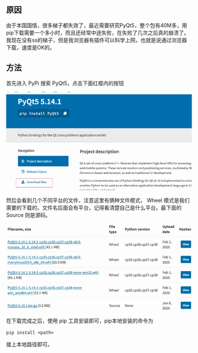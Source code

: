 ## 原因

由于本国国情，很多梯子都失效了，最近需要研究PyQt5，整个包有40M多，用pip下载需要一个多小时，而且还经常中途失败，在失败了几次之后真的崩溃了。我现在没有ss的梯子，但是我浏览器有插件可以科学上网，也就是说通过浏览器下载，速度是OK的。

## 方法

首先进入 PyPi 搜索 PyQt5，点击下面红框内的按钮

![avator](../pic/pypi-download-file.jpg)

然后会看到几个不同平台的文件，注意这里有俩种文件模式， Wheel 模式是我们需要的下载的，文件名后面会有平台，记得看清楚自己是什么平台。最下面的 Source 则是源码。

![avator](../pic/pypi-choose-plantom.jpg)

在下载完成之后，使用 pip 工具安装即可，pip本地安装的命令为
```
pip install <path>
```

接上本地路径即可。

